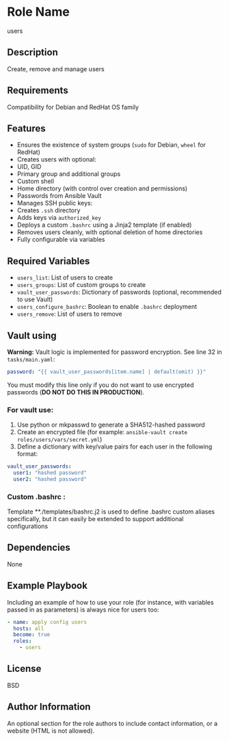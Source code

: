 # Role Name

users

## Description

Create, remove and manage users

## Requirements

Compatibility for Debian and RedHat OS family

## Features

-  Ensures the existence of system groups (`sudo` for Debian, `wheel` for RedHat)
-  Creates users with optional:
  - UID, GID
  - Primary group and additional groups
  - Custom shell
  - Home directory (with control over creation and permissions)
  - Passwords from Ansible Vault
-  Manages SSH public keys:
  - Creates `.ssh` directory
  - Adds keys via `authorized_key`
-  Deploys a custom `.bashrc` using a Jinja2 template (if enabled)
-  Removes users cleanly, with optional deletion of home directories
-  Fully configurable via variables

## Required Variables

- `users_list`: List of users to create
- `users_groups`: List of custom groups to create
- `vault_user_passwords`: Dictionary of passwords (optional, recommended to use Vault)
- `users_configure_bashrc`: Boolean to enable `.bashrc` deployment
- `users_remove`: List of users to remove

## Vault using

**Warning:** Vault logic is implemented for password encryption. See line 32 in `tasks/main.yaml`:
```yaml
password: "{{ vault_user_passwords[item.name] | default(omit) }}"
```

You must modify this line only if you do not want to use encrypted passwords (**DO NOT DO THIS IN PRODUCTION**).

### For vault use:

1. Use python or mkpasswd to generate a SHA512-hashed password
2. Create an encrypted file (for example: `ansible-vault create roles/users/vars/secret.yml`)
3. Define a dictionary with key/value pairs for each user in the following format:

```yaml
vault_user_passwords:
  user1: "hashed password"
  user2: "hashed password"
```
### Custom .bashrc : 

Template **./templates/bashrc.j2 is used to define .bashrc custom aliases specifically, but it can easily be extended to support additional configurations


## Dependencies

None

## Example Playbook

Including an example of how to use your role (for instance, with variables passed in as parameters) is always nice for users too:

```yaml
- name: apply config users
  hosts: all
  become: true
  roles:
    - users
```

## License

BSD

## Author Information

An optional section for the role authors to include contact information, or a website (HTML is not allowed).

